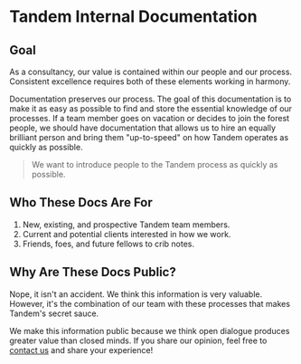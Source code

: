 Tandem Internal Documentation
=============================

Goal
----

As a consultancy, our value is contained within our people and our process. Consistent excellence requires both of these elements working in harmony.

Documentation preserves our process. The goal of this documentation is to make it as easy as possible to find and store the essential knowledge of our processes. If a team member goes on vacation or decides to join the forest people, we should have documentation that allows us to hire an equally brilliant person and bring them "up-to-speed" on how Tandem operates as quickly as possible.

> We want to introduce people to the Tandem process as quickly as possible.

Who These Docs Are For
----------------------

1. New, existing, and prospective Tandem team members.
2. Current and potential clients interested in how we work.
3. Friends, foes, and future fellows to crib notes.

Why Are These Docs Public?
--------------------------

Nope, it isn't an accident. We think this information is very valuable. However, it's the combination of our team with these processes that makes Tandem's secret sauce.

We make this information public because we think open dialogue produces greater value than closed minds. If you share our opinion, feel free to [contact us](https://www.thinktandem.io/contact) and share your experience!
